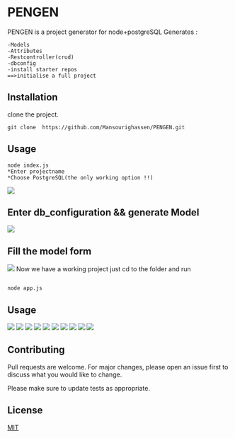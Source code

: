 
# PENGEN

PENGEN is a project generator for node+postgreSQL
Generates :
`````
-Models
-Attributes
-Restcontroller(crud)
-dbconfig
-install starter repos
==>initialise a full project
``````

## Installation

clone the project.

```
git clone  https://github.com/Mansourighassen/PENGEN.git

```

## Usage

```
node index.js
*Enter projectname
*Choose PostgreSQL(the only working option !!)
```
![](https://raw.githubusercontent.com/Mansourighassen/PENGEN/main/screenshots/2.PNG)

## Enter db_configuration && generate Model


![](https://raw.githubusercontent.com/Mansourighassen/PENGEN/main/screenshots/3.PNG)
## Fill the model form

![](https://raw.githubusercontent.com/Mansourighassen/PENGEN/main/screenshots/7.PNG)
Now we have a working project 
just cd to the folder and run 
```

node app.js
```
## Usage
![](https://raw.githubusercontent.com/Mansourighassen/PENGEN/main/screenshots/8.PNG)
![](https://raw.githubusercontent.com/Mansourighassen/PENGEN/main/screenshots/9.PNG)
![](https://raw.githubusercontent.com/Mansourighassen/PENGEN/main/screenshots/10.PNG)
![](https://raw.githubusercontent.com/Mansourighassen/PENGEN/main/screenshots/11.PNG)
![](https://raw.githubusercontent.com/Mansourighassen/PENGEN/main/screenshots/12.PNG)
![](https://raw.githubusercontent.com/Mansourighassen/PENGEN/main/screenshots/13.PNG)
![](https://raw.githubusercontent.com/Mansourighassen/PENGEN/main/screenshots/14.PNG)
![](https://raw.githubusercontent.com/Mansourighassen/PENGEN/main/screenshots/15.PNG)
![](https://raw.githubusercontent.com/Mansourighassen/PENGEN/main/screenshots/16.PNG)
![](https://raw.githubusercontent.com/Mansourighassen/PENGEN/main/screenshots/17.PNG)


## Contributing
Pull requests are welcome. For major changes, please open an issue first to discuss what you would like to change.

Please make sure to update tests as appropriate.

## License
[MIT](https://choosealicense.com/licenses/mit/)
